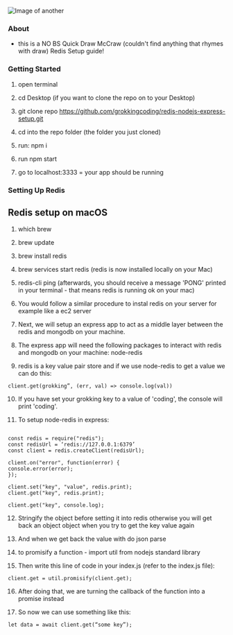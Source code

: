![Image of another](https://source.unsplash.com/EqPF4QT60j4)

### About

- this is a NO BS Quick Draw McCraw (couldn't find anything that rhymes with draw) Redis Setup guide!

### Getting Started

1. open terminal

2. cd Desktop (if you want to clone the repo on to your Desktop)

3. git clone repo https://github.com/grokkingcoding/redis-nodejs-express-setup.git

4. cd into the repo folder (the folder you just cloned)

5. run: npm i

6. run npm start

7. go to localhost:3333 = your app should be running

### Setting Up Redis

## Redis setup on macOS

1. which brew

2. brew update

3. brew install redis

4. brew services start redis (redis is now installed locally on your Mac)

5. redis-cli ping (afterwards, you should receive a message 'PONG' printed in your terminal - that means redis is running ok on your mac)

6. You would follow a similar procedure to instal redis on your server for example like a ec2 server

7. Next, we will setup an express app to act as a middle layer between the redis and mongodb on your machine.

8. The express app will need the following packages to interact with redis and mongodb on your machine: node-redis

9. redis is a key value pair store and if we use node-redis to get a value we can do this:

```
client.get(grokking”, (err, val) => console.log(val))
```

10. If you have set your grokking key to a value of 'coding', the console will print 'coding'.

11. To setup node-redis in express:

```

const redis = require("redis");
const redisUrl = ‘redis://127.0.0.1:6379’
const client = redis.createClient(redisUrl);

client.on("error", function(error) {
console.error(error);
});

client.set("key", "value", redis.print);
client.get("key", redis.print);

client.get("key", console.log);

```

12. Stringify the object before setting it into redis otherwise you will get back an object object when you try to get the key value again

13. And when we get back the value with do json parse

14. to promisify a function - import util from nodejs standard library

15. Then write this line of code in your index.js (refer to the index.js file):

```
client.get = util.promisify(client.get);
```

16. After doing that, we are turning the callback of the function into a promise instead

17. So now we can use something like this:

```
let data = await client.get(“some key”);
```
